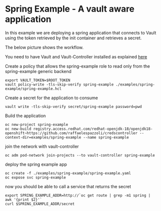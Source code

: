 # Spring Example - A vault aware application

In this example we are deploying a spring application that connects to Vault using the token retrieved by the init container and retrieves a secret.

The below picture shows the workflow.

You need to have Vault and Vault-Controller installed as explained [here](../README.md)

Create a policy that allows the spring-example role to read only from the spring-example generic backend
```
export VAULT_TOKEN=$ROOT_TOKEN
vault policy-write -tls-skip-verify spring-example ./examples/spring-example/spring-example.hcl 
```

Create a secret for the application to consume
```
vault write -tls-skip-verify secret/spring-example password=pwd 
```

Build the application

```
oc new-project spring-example
oc new-build registry.access.redhat.com/redhat-openjdk-18/openjdk18-openshift~https://github.com/raffaelespazzoli/credscontroller --context-dir=examples/spring-example --name spring-example
```
join the network with vault-controller
```
oc adm pod-network join-projects --to vault-controller spring-example
```
deploy the spring example app
```
oc create -f ./examples/spring-example/spring-example.yaml
oc expose svc spring-example
```
now you should be able to call a service that returns the secret
```
export SPRING_EXAMPLE_ADDR=http://`oc get route | grep -m1 spring | awk '{print $2}'`
curl $SPRING_EXAMPLE_ADDR/secret
```